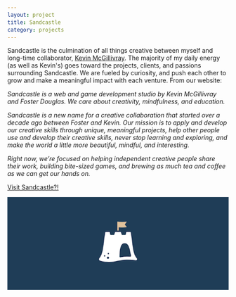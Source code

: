 ```yaml
---
layout: project
title: Sandcastle
category: projects
---
```

Sandcastle is the culmination of all things creative between myself and long-time collaborator, [Kevin McGillivray](http://www.kevinmcgillivray.net "Kevin McGillivray"). The majority of my daily energy (as well as Kevin's) goes toward the projects, clients, and passions surrounding Sandcastle.  We are fueled by curiosity, and push each other to grow and make a meaningful impact with each venture.  From our website:

_Sandcastle is a web and game development studio by Kevin McGillivray and Foster Douglas. We care about creativity, mindfulness, and education._

_Sandcastle is a new name for a creative collaboration that started over a decade ago between Foster and Kevin. Our mission is to apply and develop our creative skills through unique, meaningful projects, help other people use and develop their creative skills, never stop learning and exploring, and make the world a little more beautiful, mindful, and interesting._

_Right now, we’re focused on helping independent creative people share their work, building bite-sized games, and brewing as much tea and coffee as we can get our hands on._

<a href="http://sandcastle.co" target="_blank" class="db br3 bw1 bree tc neutral b ba b--neutral pv2 ph4">Visit Sandcastle?!</a>

![sandcastle_image01](/img/sandcastle1.png)